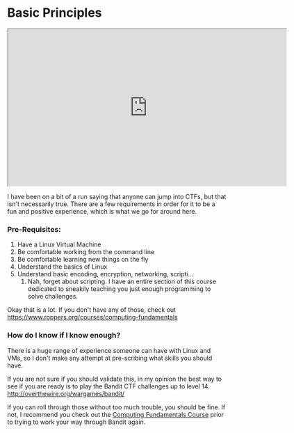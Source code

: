 # Basic Principles

<iframe allowfullscreen class="fr-draggable" height="360" src="https://www.youtube.com/embed/OTcV2p1qS0U?wmode=opaque" width="640"></iframe>  

  

I have been on a bit of a run saying that anyone can jump into CTFs, but
that isn't necessarily true. There are a few requirements in order for
it to be a fun and positive experience, which is what we go for around
here. 

### Pre-Requisites:

1.  Have a Linux Virtual Machine
2.  Be comfortable working from the command line
3.  Be comfortable learning new things on the fly
4.  Understand the basics of Linux
5.  Understand basic encoding, encryption, networking, scripti... 
    1.  Nah, forget about scripting. I have an entire section of this
        course dedicated to sneakily teaching you just enough
        programming to solve challenges.

Okay that is a lot. If you don't have any of those, check out
<https://www.roppers.org/courses/computing-fundamentals> 

  

### How do I know if I know enough?

There is a huge range of experience someone can have with Linux and VMs,
so I don't make any attempt at pre-scribing what skills you should have.

If you are not sure if you should validate this, in my opinion the best
way to see if you are ready is to play the Bandit CTF challenges up to
level 14. <a href="http://overthewire.org/wargames/bandit/"
target="_blank">http://overthewire.org/wargames/bandit/</a>

If you can roll through those without too much trouble, you should be
fine. If not, I recommend you check out the
<a href="https://www.roppers.org/courses/computing-fundamentals"
rel="noopener noreferrer" target="_blank">Computing Fundamentals
Course</a> prior to trying to work your way through Bandit again.
